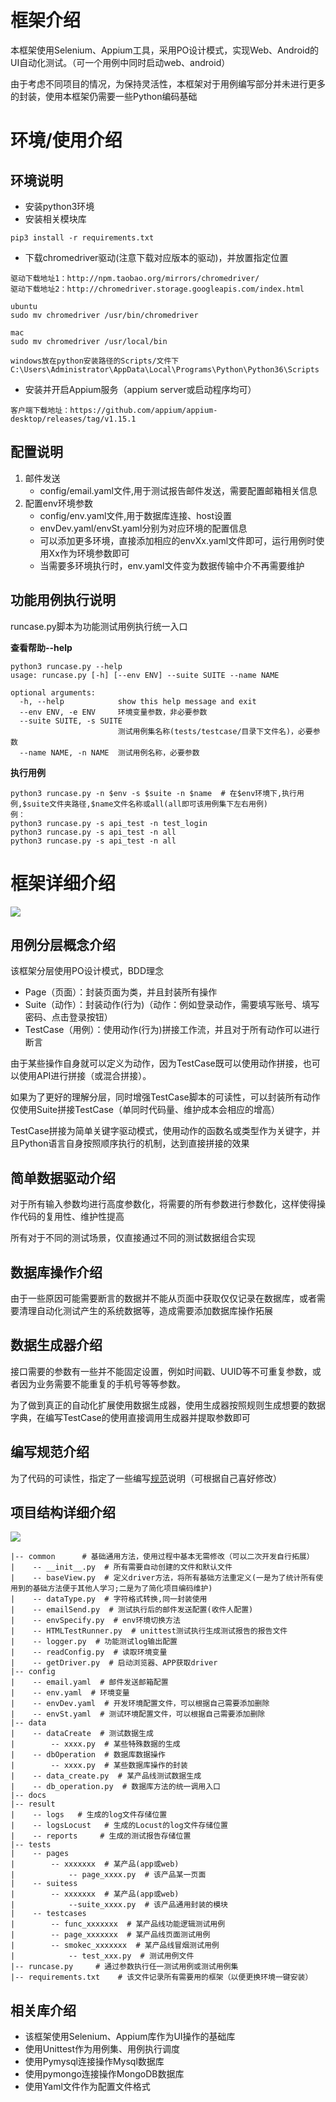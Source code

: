 # 框架介绍
本框架使用Selenium、Appium工具，采用PO设计模式，实现Web、Android的UI自动化测试。（可一个用例中同时启动web、android）

由于考虑不同项目的情况，为保持灵活性，本框架对于用例编写部分并未进行更多的封装，使用本框架仍需要一些Python编码基础


# 环境/使用介绍
## 环境说明
* 安装python3环境
* 安装相关模块库
```
pip3 install -r requirements.txt
```
* 下载chromedriver驱动(注意下载对应版本的驱动)，并放置指定位置
```
驱动下载地址1：http://npm.taobao.org/mirrors/chromedriver/
驱动下载地址2：http://chromedriver.storage.googleapis.com/index.html

ubuntu
sudo mv chromedriver /usr/bin/chromedriver

mac
sudo mv chromedriver /usr/local/bin

windows放在python安装路径的Scripts/文件下
C:\Users\Administrator\AppData\Local\Programs\Python\Python36\Scripts
```
* 安装并开启Appium服务（appium server或启动程序均可）
```
客户端下载地址：https://github.com/appium/appium-desktop/releases/tag/v1.15.1
```
## 配置说明
1. 邮件发送
    * config/email.yaml文件,用于测试报告邮件发送，需要配置邮箱相关信息
2. 配置env环境参数
    * config/env.yaml文件,用于数据库连接、host设置
    * envDev.yaml/envSt.yaml分别为对应环境的配置信息
    * 可以添加更多环境，直接添加相应的envXx.yaml文件即可，运行用例时使用Xx作为环境参数即可 
    * 当需要多环境执行时，env.yaml文件变为数据传输中介不再需要维护

## 功能用例执行说明
runcase.py脚本为功能测试用例执行统一入口

**查看帮助--help**
```
python3 runcase.py --help
usage: runcase.py [-h] [--env ENV] --suite SUITE --name NAME

optional arguments:
  -h, --help            show this help message and exit
  --env ENV, -e ENV     环境变量参数，非必要参数
  --suite SUITE, -s SUITE
                        测试用例集名称(tests/testcase/目录下文件名)，必要参数
  --name NAME, -n NAME  测试用例名称，必要参数
```

**执行用例**

```
python3 runcase.py -n $env -s $suite -n $name  # 在$env环境下,执行用例,$suite文件夹路径,$name文件名称或all(all即可该用例集下左右用例)
例：
python3 runcase.py -s api_test -n test_login
python3 runcase.py -s api_test -n all
python3 runcase.py -s api_test -n all
```

# 框架详细介绍

![](https://github.com/fengyibo963/DemoUITest/blob/master/docs/%E9%A1%B9%E7%9B%AE%E7%BB%93%E6%9E%84.png)

## 用例分层概念介绍
该框架分层使用PO设计模式，BDD理念

* Page（页面）：封装页面为类，并且封装所有操作
* Suite（动作）：封装动作(行为)（动作：例如登录动作，需要填写账号、填写密码、点击登录按钮）
* TestCase（用例）：使用动作(行为)拼接工作流，并且对于所有动作可以进行断言

由于某些操作自身就可以定义为动作，因为TestCase既可以使用动作拼接，也可以使用API进行拼接（或混合拼接）。

如果为了更好的理解分层，同时增强TestCase脚本的可读性，可以封装所有动作仅使用Suite拼接TestCase（单同时代码量、维护成本会相应的增高）

TestCase拼接为简单关键字驱动模式，使用动作的函数名或类型作为关键字，并且Python语言自身按照顺序执行的机制，达到直接拼接的效果

## 简单数据驱动介绍
对于所有输入参数均进行高度参数化，将需要的所有参数进行参数化，这样使得操作代码的复用性、维护性提高

所有对于不同的测试场景，仅直接通过不同的测试数据组合实现

## 数据库操作介绍
由于一些原因可能需要断言的数据并不能从页面中获取仅仅记录在数据库，或者需要清理自动化测试产生的系统数据等，造成需要添加数据库操作拓展

## 数据生成器介绍
接口需要的参数有一些并不能固定设置，例如时间戳、UUID等不可重复参数，或者因为业务需要不能重复的手机号等等参数。

为了做到真正的自动化扩展使用数据生成器，使用生成器按照规则生成想要的数据字典，在编写TestCase的使用直接调用生成器并提取参数即可

## 编写规范介绍
为了代码的可读性，指定了一些编写[规范](https://github.com/fengyibo963/DemoUITest/blob/master/docs/%E7%BC%96%E5%86%99%E8%AF%B4%E6%98%8E.md)说明（可根据自己喜好修改）

## 项目结构详细介绍

![](https://github.com/fengyibo963/DemoUITest/blob/master/docs/%E9%A1%B9%E7%9B%AE%E7%9B%AE%E5%BD%95.png)

```
|-- common      # 基础通用方法，使用过程中基本无需修改（可以二次开发自行拓展）
|    -- __init__.py  # 所有需要自动创建的文件和默认文件
|    -- baseView.py  # 定义driver方法，将所有基础方法重定义(一是为了统计所有使用到的基础方法便于其他人学习;二是为了简化项目编码维护)
|    -- dataType.py  # 字符格式转换,同一封装使用
|    -- emailSend.py  # 测试执行后的邮件发送配置(收件人配置)
|    -- envSpecify.py  # env环境切换方法
|    -- HTMLTestRunner.py  # unittest测试执行生成测试报告的报告文件
|    -- logger.py  # 功能测试log输出配置
|    -- readConfig.py  # 读取环境变量
|    -- getDriver.py  # 启动浏览器、APP获取driver
|-- config
|    -- email.yaml  # 邮件发送邮箱配置
|    -- env.yaml  # 环境变量
|    -- envDev.yaml  # 开发环境配置文件，可以根据自己需要添加删除
|    -- envSt.yaml  # 测试环境配置文件，可以根据自己需要添加删除
|-- data
|    -- dataCreate  # 测试数据生成
|        -- xxxx.py  # 某些特殊数据的生成
|    -- dbOperation  # 数据库数据操作  
|        -- xxxx.py  # 某些数据库操作的封装
|    -- data_create.py  # 某产品线测试数据生成
|    -- db_operation.py  # 数据库方法的统一调用入口
|-- docs
|-- result
|    -- logs   # 生成的log文件存储位置
|    -- logsLocust   # 生成的Locust的log文件存储位置
|    -- reports     # 生成的测试报告存储位置
|-- tests
|    -- pages
|        -- xxxxxxx  # 某产品(app或web)
|            -- page_xxxx.py  # 该产品某一页面
|    -- suitess
|        -- xxxxxxx  # 某产品(app或web)
|            --suite_xxxx.py  # 该产品通用封装的模块
|    -- testcases
|        -- func_xxxxxxx  # 某产品线功能逻辑测试用例
|        -- page_xxxxxxx  # 某产品线页面测试用例
|        -- smokec_xxxxxxx  # 某产品线冒烟测试用例
|            -- test_xxx.py  # 测试用例文件
|-- runcase.py     # 通过参数执行任一测试用例或测试用例集
|-- requirements.txt    # 该文件记录所有需要用的框架（以便更换环境一键安装）
```

## 相关库介绍
* 该框架使用Selenium、Appium库作为UI操作的基础库
* 使用Unittest作为用例集、用例执行调度
* 使用Pymysql连接操作Mysql数据库
* 使用pymongo连接操作MongoDB数据库
* 使用Yaml文件作为配置文件格式